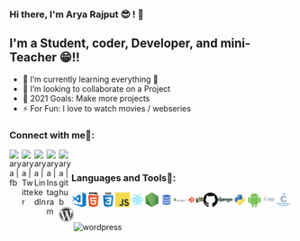 ### Hi there, I'm Arya Rajput 😎 ! 👋
## I'm a Student, coder, Developer, and mini-Teacher 😁!!

- 🌱 I’m currently learning everything 🤣
- 📌 I’m looking to collaborate on a Project
- 🥅 2021 Goals: Make more projects
- ⚡ For Fun: I love to watch movies / webseries

### Connect with me📡:

[<img align="left" alt="arya | fb" width="22px" src="https://cdn.jsdelivr.net/npm/simple-icons@v3/icons/facebook.svg" />][fb]
[<img align="left" alt="arya | Twitter" width="22px" src="https://cdn.jsdelivr.net/npm/simple-icons@v3/icons/twitter.svg" />][twitter]
[<img align="left" alt="arya | LinkedIn" width="22px" src="https://cdn.jsdelivr.net/npm/simple-icons@v3/icons/linkedin.svg" />][linkedin]
[<img align="left" alt="arya | Instagram" width="22px" src="https://cdn.jsdelivr.net/npm/simple-icons@v3/icons/instagram.svg" />][instagram]
[<img align="left" alt="arya | github" width="22px" src="https://cdn.jsdelivr.net/npm/simple-icons@v3/icons/github.svg" />][github]

<br />

### Languages and Tools🔧:

<img align="left" alt="Visual Studio Code" width="26px" src="https://raw.githubusercontent.com/github/explore/80688e429a7d4ef2fca1e82350fe8e3517d3494d/topics/visual-studio-code/visual-studio-code.png" />
<img align="left" alt="HTML5" width="26px" src="https://raw.githubusercontent.com/github/explore/80688e429a7d4ef2fca1e82350fe8e3517d3494d/topics/html/html.png" />
<img align="left" alt="CSS3" width="26px" src="https://raw.githubusercontent.com/github/explore/80688e429a7d4ef2fca1e82350fe8e3517d3494d/topics/css/css.png" />
<img align="left" alt="JavaScript" width="26px" src="https://raw.githubusercontent.com/github/explore/80688e429a7d4ef2fca1e82350fe8e3517d3494d/topics/javascript/javascript.png" />
<img align="left" alt="React" width="26px" src="https://raw.githubusercontent.com/github/explore/80688e429a7d4ef2fca1e82350fe8e3517d3494d/topics/react/react.png" />
<img align="left" alt="Node.js" width="26px" src="https://raw.githubusercontent.com/github/explore/80688e429a7d4ef2fca1e82350fe8e3517d3494d/topics/nodejs/nodejs.png" />
<img align="left" alt="SQL" width="26px" src="https://raw.githubusercontent.com/github/explore/80688e429a7d4ef2fca1e82350fe8e3517d3494d/topics/sql/sql.png" />
<img align="left" alt="MongoDB" width="26px" src="https://raw.githubusercontent.com/github/explore/80688e429a7d4ef2fca1e82350fe8e3517d3494d/topics/mongodb/mongodb.png" />
<img align="left" alt="Git" width="26px" src="https://raw.githubusercontent.com/github/explore/80688e429a7d4ef2fca1e82350fe8e3517d3494d/topics/git/git.png" />
<img align="left" alt="GitHub" width="26px" src="https://raw.githubusercontent.com/github/explore/78df643247d429f6cc873026c0622819ad797942/topics/github/github.png" />
<img align="left" alt="Django" width="26px" src="https://raw.githubusercontent.com/github/explore/78df643247d429f6cc873026c0622819ad797942/topics/django/django.png" />
<img align="left" alt="python" width="26px" src="https://raw.githubusercontent.com/github/explore/78df643247d429f6cc873026c0622819ad797942/topics/python/python.png" />
<img align="left" alt="android" width="26px" src="https://raw.githubusercontent.com/github/explore/78df643247d429f6cc873026c0622819ad797942/topics/android/android.png" />
<img align="left" alt="java" width="26px" src="https://raw.githubusercontent.com/github/explore/78df643247d429f6cc873026c0622819ad797942/topics/java/java.png" />
<img align="left" alt="c" width="26px" src="https://raw.githubusercontent.com/github/explore/78df643247d429f6cc873026c0622819ad797942/topics/c/c.png" />
<img align="left" alt="wordpress" width="26px" src="https://raw.githubusercontent.com/github/explore/78df643247d429f6cc873026c0622819ad797942/topics/wordpress/wordpress.png" />

<br />
<br />
<br />
<img align="center" alt="wordpress" width="260px" src="https://github-readme-stats.vercel.app/api?username=aryarajput1&&show_icons=true&title_color=ffffff&icon_color=bb2acf&text_color=daf7dc&bg_color=151515" />


 

[instagram]: https://www.instagram.com/in/_rajarya/
[linkedin]: https://www.linkedin.com/in/arya-rajput-342b081a1/
[fb]: https://m.facebook.com/profile.php?lst=100037482221700%3A100037482221700%3A1613572733
[twitter]: https://twitter.com/AryaRaj98052919?s=09
[github]:https://github.com/AryaRajput1
